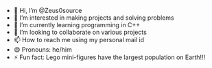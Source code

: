 - 👋 Hi, I’m @Zeus0source
- 👀 I’m interested in making projects and solving problems
- 🌱 I’m currently learning programming in C++ 
- 💞️ I’m looking to collaborate on various projects
- 📫 How to reach me using my personal mail id 
- 😄 Pronouns: he/him
- ⚡ Fun fact: Lego mini-figures have the largest population on Earth!!!
<!---
Zeus0source/Zeus0source is a ✨ special ✨ repository because its `README.md` (this file) appears on your GitHub profile.
You can click the Preview link to take a look at your changes.
--->
